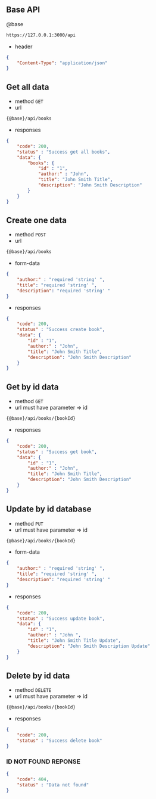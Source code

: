 ## Base API
@base
```bash
https://127.0.0.1:3000/api
```
* header
```json
{
    "Content-Type": "application/json"
}
```
## Get all data
* method `GET`
* url
```bash
{@base}/api/books
```
* responses
```json
{
    "code": 200,
    "status" : "Success get all books",
    "data": {
        "books": {
            "id" : "1",
            "author:" : "John",
            "title": "John Smith Title",
            "description": "John Smith Description"
        }
    }
}
```

## Create one data
* method `POST`
* url
```bash
{@base}/api/books
```
* form-data
```json
{
    "author:" : "required 'string' ",
    "title": "required 'string' ",
    "description": "required 'string' "
}
```
* responses
```json
{
    "code": 200,
    "status" : "Success create book",
    "data": {
        "id" : "1",
        "author:" : "John",
        "title": "John Smith Title",
        "description": "John Smith Description"
    }
}
```

## Get by id data
* method `GET`
* url must have parameter => id
```bash
{@base}/api/books/{bookId}
```
* responses
```json
{
    "code": 200,
    "status" : "Success get book",
    "data": {
        "id" : "1",
        "author:" : "John",
        "title": "John Smith Title",
        "description": "John Smith Description"
    }
}
```

## Update by id database
* method `PUT`
* url must have parameter => id
```bash
{@base}/api/books/{bookId}
```
* form-data
```json
{
    "author:" : "required 'string' ",
    "title": "required 'string' ",
    "description": "required 'string' "
}
```
* responses
```json
{
    "code": 200,
    "status" : "Success update book",
    "data": {
        "id" : "1",
        "author:" : "John ",
        "title": "John Smith Title Update",
        "description": "John Smith Description Update"
    }
}
```

## Delete by id data
* method `DELETE`
* url must have parameter => id
```bash
{@base}/api/books/{bookId}
```
* responses
```json
{
    "code": 200,
    "status" : "Success delete book"
}
```

### ID NOT FOUND REPONSE
```json
{
    "code": 404,
    "status" : "Data not found"
}
```